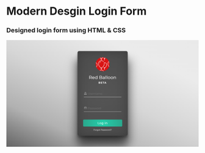 # Modern Desgin Login Form
### Designed login form using HTML & CSS
![Login_Form](https://raw.githubusercontent.com/anshu189/Web-Dev-30/174695ab8cf77cdc6c226c5f0f58c5f0e47e6e26/Calculu(x)/media/Login_Form.png)
